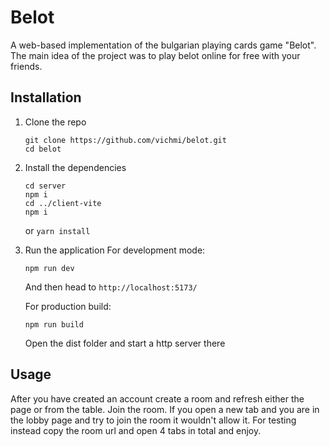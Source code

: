 # Belot
A web-based implementation of the bulgarian playing cards game "Belot". The main idea of the project was to play belot online for free with your friends. 

## Installation 
  1. Clone the repo
     ```
     git clone https://github.com/vichmi/belot.git
     cd belot
     ```
  2. Install the dependencies
     ```
     cd server
     npm i
     cd ../client-vite
     npm i
     ```
     or `yarn install`
  3. Run the application
     For development mode:
       ```
       npm run dev
       ```
     And then head to `http://localhost:5173/`
     
     For production build:
       ```
       npm run build
       ```
      Open the dist folder and start a http server there

## Usage
After you have created an account create a room and refresh either the page or from the table. Join the room. If you open a new tab and you are in the lobby page and try to join the room it wouldn't allow it. For testing instead copy the room url and open 4 tabs in total
and enjoy.
